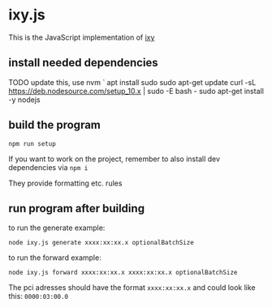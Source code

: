 # ixy.js
This is the JavaScript implementation of [ixy](https://github.com/emmericp/ixy)


## install needed dependencies
TODO update this, use nvm
`
apt install sudo
sudo apt-get update
curl -sL https://deb.nodesource.com/setup_10.x | sudo -E bash -
sudo apt-get install -y nodejs


## build the program

```npm run setup```

If you want to work on the project, remember to also install dev dependencies via `npm i`

They provide formatting etc. rules

## run program after building

to run the generate example:

```node ixy.js generate xxxx:xx:xx.x optionalBatchSize```


to run the forward example:

```node ixy.js forward xxxx:xx:xx.x xxxx:xx:xx.x optionalBatchSize```

The pci adresses should have the format `xxxx:xx:xx.x` and could look like this: `0000:03:00.0`
